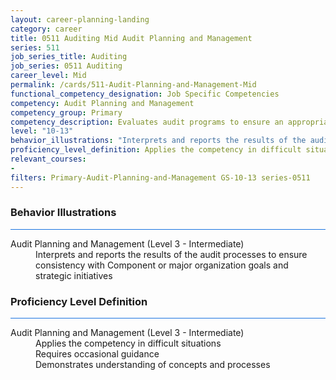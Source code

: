 ```yaml
---
layout: career-planning-landing
category: career
title: 0511 Auditing Mid Audit Planning and Management
series: 511
job_series_title: Auditing
job_series: 0511 Auditing
career_level: Mid
permalink: /cards/511-Audit-Planning-and-Management-Mid
functional_competency_designation: Job Specific Competencies
competency: Audit Planning and Management
competency_group: Primary
competency_description: Evaluates audit programs to ensure an appropriate risk-based audit approach, monitors audit progress, and reviews working papers and audit reports to ensure audits are properly documented and accomplished in accordance with Generally Accepted Government Auditing Standards (GAGAS) and Generally Accepted Auditing Standards (GAAS).
level: "10-13"
behavior_illustrations: "Interprets and reports the results of the audit processes to ensure consistency with Component or major organization goals and strategic initiatives"
proficiency_level_definition: Applies the competency in difficult situations ? Requires occasional guidance ? Demonstrates understanding of concepts and processes
relevant_courses: 
- 
filters: Primary-Audit-Planning-and-Management GS-10-13 series-0511
---
```


<div class="desktop:grid-col-6 margin-y-3">
  <div class="border-top-2 bg-white padding-3 shadow-5 height-full members-hover border-1px button-border border-top-blue radius-lg card-text-color">
    <h3>Behavior Illustrations</h3>
    <hr style="background-color: #1b74e0 !important;"/>
    <dl class="text-base card-content-color"><dt>Audit Planning and Management (Level 3 - Intermediate)</dt><dd>Interprets and reports the results of the audit processes to ensure consistency with Component or major organization goals and strategic initiatives</dd></dl>
  </div>
</div>
<div class="desktop:grid-col-6 margin-y-3">
  <div class="border-top-2 bg-white padding-3 shadow-5 height-full members-hover border-1px button-border border-top-blue radius-lg card-text-color">
    <h3>Proficiency Level Definition</h3>
     <hr style="background-color: #1b74e0 !important;"/>
    <dl class="text-base card-content-color"><dt>Audit Planning and Management (Level 3 - Intermediate)</dt><dd>Applies the competency in difficult situations </dd><dd> Requires occasional guidance </dd><dd> Demonstrates understanding of concepts and processes</dd></dl>
  </div>
</div>